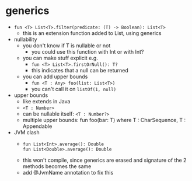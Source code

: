 # generics

- `fun <T> List<T>.filter(predicate: (T) -> Boolean): List<T>`
    - this is an extension function added to List, using generics
- nullability
    - you don't know if T is nullable or not
        - you could use this function with Int or with Int?
    - you can make stuff explicit e.g.
        - `fun <T> List<T>.firstOrNull(): T?`
        - this indicates that a null can be returned
    - you can add upper bounds
        - `fun <T : Any> foo(list: List<T>)`
        - you can't call it on `listOf(1, null)`
- upper bounds
    - like extends in Java
    - `<T : Number>`
    - can be nullable itself: `<T : Number?>`
    - multiple upper bounds: fun <T> foo(bar: T) where T : CharSequence, T : Appendable        
- JVM clash
    - ```
      fun List<Int>.average(): Double
      fun List<Double>.average(): Double
      ```
    - this won't compile, since generics are erased and signature of the 2 methods becomes the same
    - add @JvmName annotation to fix this
    
       